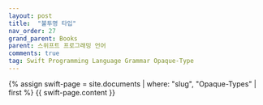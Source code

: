 ```yaml
---
layout: post
title:  "불투명 타입"
nav_order: 27
grand_parent: Books
parent: 스위프트 프로그래밍 언어
comments: true
tag: Swift Programming Language Grammar Opaque-Type
---
```


{% assign swift-page = site.documents | where: "slug", "Opaque-Types" | first %}
{{ swift-page.content }}